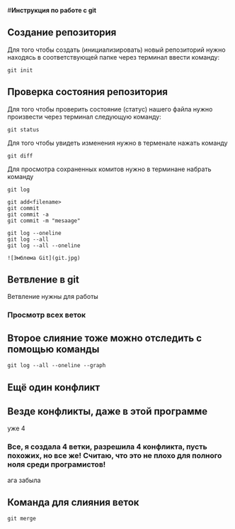 #**Инструкция по работе с git**
## Создание репозитория

Для того чтобы создать (инициализировать) новый репозиторий нужно находясь в соответствующей папке через терминал ввести команду:

    git init

## Проверка состояния репозитория

Для того чтобы проверить состояние (статус) нашего файла нужно произвести через терминал следующую команду:

    git status

 Для того чтобы увидеть изменения нужно в терменале нажать команду 
   
    git diff

Для просмотра сохраненных комитов нужно в терминане набрать команду

    git log
  
    git add<filename>
    git commit
    git commit -a
    git commit -m "mesaage"

    git log --oneline
    git log --all
    git log --all --oneline
    
    ![Эмблема Git](git.jpg)

## Ветвление в git 
Ветвление нужны для работы

### Просмотр всех веток

## Второе слияние тоже можно отследить с помощью команды 

    git log --all --oneline --graph

## Ещё один конфликт

## Везде конфликты, даже в этой программе
уже 4

### Все, я создала 4 ветки, разрешила 4 конфликта, пусть похожих, но все же! Считаю, что это не плохо для полного ноля среди програмистов!
ага забыла 

## Команда для слияния веток

    git merge
    


